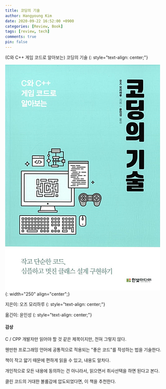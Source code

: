 ```yaml
---
title: 코딩의 기술
author: Hangyoung Kim
date: 2020-09-22 16:52:00 +0900
categories: [Review, Book]
tags: [review, tech]
comments: true
pin: false
---
```


(C와 C++ 게임 코드로 알아보는) 코딩의 기술
{: style="text-align: center;"}

![Book Image](/assets/img/post/20210703/1450-1.jpg){: width="250" align="center";}

지은이: 오즈 모리하루
{: style="text-align: center;"}

옮긴이: 윤인성
{: style="text-align: center;"}



#### 감상

C / CPP 개발자만 읽어야 할 것 같은 제목이지만, 전혀 그렇지 않다.

웬만한 프로그래밍 언어에 공통적으로 적용되는 "좋은 코드"를 작성하는 법을 기술한다.

책이 작고 얇기 때문에 편하게 읽을 수 있고, 내용도 알차다.

개인적으로 모든 내용에 동의하는 건 아니라서, 읽으면서 취사선택을 하면 된다고 본다.

클린 코드의 거대한 볼륨감에 압도되었다면, 이 책을 추천한다.
